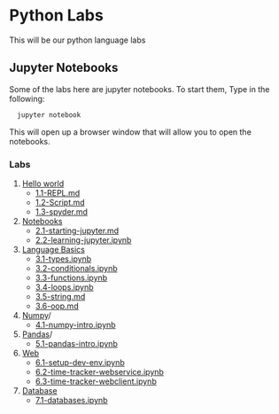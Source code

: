 # Python Labs

This will be our python language labs



## Jupyter Notebooks

Some of the labs here are jupyter notebooks.  To start them, Type in the following:

```bash
  jupyter notebook
```


This will open up a browser window that will allow you to open the notebooks. 


### Labs

 1. [Hello world](./01-helloworld/)
    * [1.1-REPL.md](./01-helloworld/1.1-REPL.md)
    * [1.2-Script.md](./01-helloworld/1.2-Script.md)
    * [1.3-spyder.md](./01-helloworld/1.3-spyder.md)
 2. [Notebooks](./02-notebooks/)
    * [2.1-starting-jupyter.md](./02-notebooks/2.1-starting-jupyter.md)
    * [2.2-learning-jupyter.ipynb](./02-notebooks/2.2-learning-jupyter.md)
 3. [Language Basics](./03-languagebasics/)
    * [3.1-types.ipynb](./03-languagebasics/3.1-types.ipynb)
    * [3.2-conditionals.ipynb](./03-languagebasics/3.2-conditionals.ipynb)
    * [3.3-functions.ipynb](./03-languagebasics/3.3-functions.ipynb)
    * [3.4-loops.ipynb](./03-languagebasics/3.4-loops.ipynb)
    * [3.5-string.md](./03-languagebasics/3.5-string.md)
    * [3.6-oop.md](./03-languagebasics/3.6-oop.md)
 4. [Numpy](./04-numpy)/
    * [4.1-numpy-intro.ipynb](./04-numpy/4.1-numpy-intro.ipynb)
 5. [Pandas](./05-pandas)/
    * [5.1-pandas-intro.ipynb](./04-numpy/4.1-pandas-intro.ipynb)
 6. [Web](.06-web/)
    * [6.1-setup-dev-env.ipynb](.06-web/6.1-setup-dev-env.ipynb)
    * [6.2-time-tracker-webservice.ipynb](6.2-time-tracker-webservice.ipynb)
    * [6.3-time-tracker-webclient.ipynb](6.3-time-tracker-webclient.ipynb)
 7. [Database](.07-database/)
    * [7.1-databases.ipynb](.07-databases/7.1-databases.ipynb)
